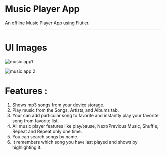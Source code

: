 # Music Player App

An offline Music Player App using Flutter.

---------------------------------------------------------------------------------------------------------------------------------------

# UI Images

![music app1](https://user-images.githubusercontent.com/79310659/217300087-c18e1a70-4140-495b-a1d6-8cd617aff48d.png)


![music app 2](https://user-images.githubusercontent.com/79310659/217300106-7b9957f2-ec1e-4abe-9125-9ed77d3c1062.png)


# Features :

1. Shows mp3 songs from your device storage.
2. Play music from the Songs, Artists, and Albums tab.
3. Your can add particular song to favorite and instantly play your favorite song from favorite list.
4. All music player features like play/pause, Next/Previous Music, Shuffle, Repeat and Repeat only one time.
5. You can search songs by name.
6. It remembers which song you have last played and shows by highlighting it.


